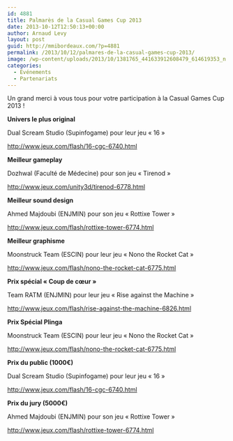 ```yaml
---
id: 4881
title: Palmarès de la Casual Games Cup 2013
date: 2013-10-12T12:50:13+00:00
author: Arnaud Levy
layout: post
guid: http://mmibordeaux.com/?p=4881
permalink: /2013/10/12/palmares-de-la-casual-games-cup-2013/
image: /wp-content/uploads/2013/10/1381765_441633912608479_614619353_n.jpg
categories:
  - Evénements
  - Partenariats
---
```

Un grand merci à vous tous pour votre participation à la Casual Games Cup 2013 !
  
<!--more-->

**Univers le plus original** 
  
Dual Scream Studio (Supinfogame) pour leur jeu « 16 »
  
<http://www.jeux.com/flash/16-cgc-6740.html>

**Meilleur gameplay**
  
Dozhwal (Faculté de Médecine) pour son jeu « Tirenod »
  
<http://www.jeux.com/unity3d/tirenod-6778.html>

**Meilleur sound design**
  
Ahmed Majdoubi (ENJMIN) pour son jeu « Rottixe Tower »
  
<http://www.jeux.com/flash/rottixe-tower-6774.html>

**Meilleur graphisme**
  
Moonstruck Team (ESCIN) pour leur jeu « Nono the Rocket Cat »
  
<http://www.jeux.com/flash/nono-the-rocket-cat-6775.html>

**Prix spécial « Coup de cœur »** 
  
Team RATM (ENJMIN) pour leur jeu « Rise against the Machine »
  
<http://www.jeux.com/flash/rise-against-the-machine-6826.html> 

**Prix Spécial Plinga**
  
Moonstruck Team (ESCIN) pour leur jeu « Nono the Rocket Cat »
  
<http://www.jeux.com/flash/nono-the-rocket-cat-6775.html>

**Prix du public (1000€)** 
  
Dual Scream Studio (Supinfogame) pour leur jeu « 16 »
  
<http://www.jeux.com/flash/16-cgc-6740.html>

**Prix du jury (5000€)** 
  
Ahmed Majdoubi (ENJMIN) pour son jeu « Rottixe Tower »
  
<http://www.jeux.com/flash/rottixe-tower-6774.html>